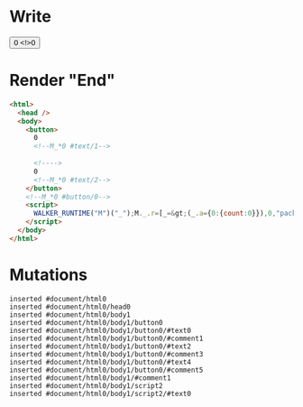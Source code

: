 # Write
  <button>0<!--M_*0 #text/1--> <!>0<!--M_*0 #text/2--></button><!--M_*0 #button/0--><script>WALKER_RUNTIME("M")("_");M._.r=[_=>(_.a={0:{count:0}}),0,"packages/translator-tags/src/__tests__/fixtures/same-source-non-alias/template.marko_0_count",0];M._.w()</script>


# Render "End"
```html
<html>
  <head />
  <body>
    <button>
      0
      <!--M_*0 #text/1-->
       
      <!---->
      0
      <!--M_*0 #text/2-->
    </button>
    <!--M_*0 #button/0-->
    <script>
      WALKER_RUNTIME("M")("_");M._.r=[_=&gt;(_.a={0:{count:0}}),0,"packages/translator-tags/src/__tests__/fixtures/same-source-non-alias/template.marko_0_count",0];M._.w()
    </script>
  </body>
</html>
```

# Mutations
```
inserted #document/html0
inserted #document/html0/head0
inserted #document/html0/body1
inserted #document/html0/body1/button0
inserted #document/html0/body1/button0/#text0
inserted #document/html0/body1/button0/#comment1
inserted #document/html0/body1/button0/#text2
inserted #document/html0/body1/button0/#comment3
inserted #document/html0/body1/button0/#text4
inserted #document/html0/body1/button0/#comment5
inserted #document/html0/body1/#comment1
inserted #document/html0/body1/script2
inserted #document/html0/body1/script2/#text0
```